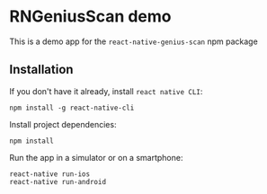 # RNGeniusScan demo
This is a demo app for the `react-native-genius-scan` npm package

## Installation
If you don't have it already, install `react native CLI`:
```
npm install -g react-native-cli
```

Install project dependencies:
```
npm install
```

Run the app in a simulator or on a smartphone:
```
react-native run-ios
react-native run-android
```
